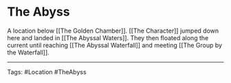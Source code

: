 # The Abyss

A location below [[The Golden Chamber]]. [[The Character]] jumped down here and landed in [[The Abyssal Waters]]. They then floated along the current until reaching [[The Abyssal Waterfall]] and meeting [[The Group by the Waterfall]].

---
Tags: #Location #TheAbyss

